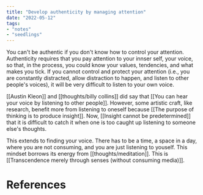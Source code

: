 ```yaml
---
title: "Develop authenticity by managing attention"
date: "2022-05-12"
tags:
- "notes"
- "seedlings"
---
```


You can't be authentic if you don't know how to control your attention. Authenticity requires that you pay attention to your innser self, your voice, so that, in the process, you could know your values, tendencies, and what makes you tick. If you cannot control and protect your attention (i.e., you are constantly distracted, allow distraction to happen, and listen to other people's voices), it will be very difficult to listen to your own voice.

[[Austin Kleon]] and [[thoughts/billy collins]] did say that [[You can hear your voice by listening to other people]]. However, some artistic craft, like research, benefit more from listening to oneself because [[The purpose of thinking is to produce insight]]. Now, [[Insight cannot be predetermined]] that it is difficult to catch it when one is too caught up listening to someone else's thoughts.

This extends to finding your voice. There has to be a time, a space in a day, where you are not consuming, and you are just listening to youself. This mindset borrows its energy from [[thoughts/meditation]]. This is [[Transcendence merely through senses (without consuming media)]].

# References
